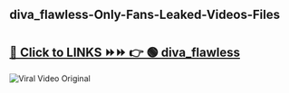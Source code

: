 
 ## diva_flawless-Only-Fans-Leaked-Videos-Files

# <h2><a href="https://mediaupload.pro?diva_flawless">🔗 Click to LINKS ⏩⏩ 👉 🟢 diva_flawless </a></h2>

<a href="https://mediaupload.pro?diva_flawless" rel="nofollow" data-target="animated-image.originalLink"><img src="https://i.ibb.co.com/xMMVF88/686577567.gif" alt="Viral Video Original" style="max-width: 100%; display: inline-block;" data-target="animated-image.originalImage"></a>